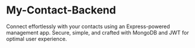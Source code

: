 # My-Contact-Backend
Connect effortlessly with your contacts using an Express-powered management app. Secure, simple, and crafted with MongoDB and JWT for optimal user experience.
